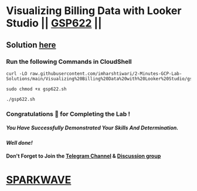 # Visualizing Billing Data with Looker Studio || [GSP622](https://www.cloudskillsboost.google/focuses/7115?parent=catalog) ||

## Solution [here](https://youtu.be/O_jhdptIQxw)

### Run the following Commands in CloudShell

```
curl -LO raw.githubusercontent.com/imharshtiwari/2-Minutes-GCP-Lab-Solutions/main/Visualizing%20Billing%20Data%20with%20Looker%20Studio/gsp622.sh

sudo chmod +x gsp622.sh

./gsp622.sh
```

### Congratulations 🎉 for Completing the Lab !

##### *You Have Successfully Demonstrated Your Skills And Determination.*

#### *Well done!*

#### Don't Forget to Join the [Telegram Channel](https://t.me/sparkwave.01) & [Discussion group](https://t.me/sparkwave.01chats)

# [SPARKWAVE](https://www.youtube.com/@sparkwave.01)
